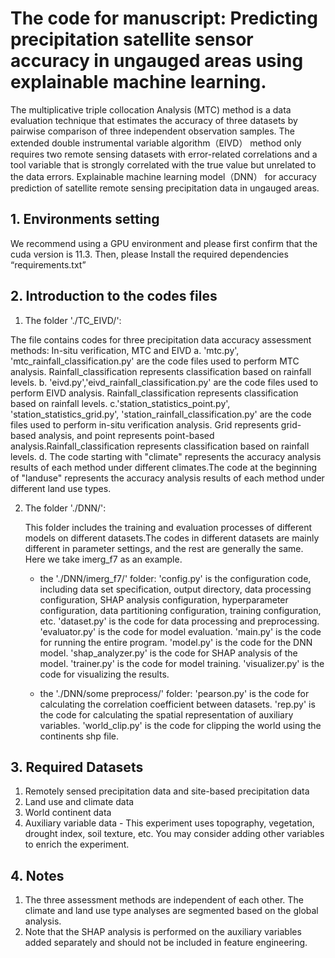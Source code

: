 # The code for manuscript: Predicting precipitation satellite sensor accuracy in ungauged areas using explainable machine learning.
The multiplicative triple collocation Analysis (MTC) method is a data evaluation technique that estimates the accuracy of three datasets by pairwise comparison of three independent observation samples. 
The extended double instrumental variable algorithm（EIVD） method only requires two remote sensing datasets with error-related correlations and a tool variable that is strongly correlated with the true value but unrelated to the data errors.
Explainable machine learning model（DNN） for accuracy prediction of satellite remote sensing precipitation data in ungauged areas.

## 1. Environments setting

We recommend using a GPU environment and please first confirm that the cuda version is 11.3. Then, please Install the required dependencies “requirements.txt”

## 2. Introduction to the codes files

1. The folder './TC_EIVD/':

The file contains codes for three precipitation data accuracy assessment methods: In-situ verification, MTC and EIVD
  a. 'mtc.py', 'mtc_rainfall_classification.py' are the code files used to perform  MTC analysis. Rainfall_classification represents classification based on rainfall levels.
  b. 'eivd.py','eivd_rainfall_classification.py' are the code files used to perform  EIVD analysis. Rainfall_classification represents classification based on rainfall levels.
  c.'station_statistics_point.py', 'station_statistics_grid.py', 'station_rainfall_classification.py' are the code files used to perform  in-situ verification analysis. Grid represents grid-based analysis, and point represents point-based analysis.Rainfall_classification represents classification based on rainfall levels.
  d. The code starting with "climate" represents the accuracy analysis results of each method under different climates.The code at the beginning of "landuse" represents the accuracy analysis results of each method under different land use types.

2. The folder './DNN/':

   This folder includes the training and evaluation processes of different models on different datasets.The codes in different datasets are mainly different in parameter settings, and the rest are generally the same. Here we take imerg_f7 as an example.

   - the './DNN/imerg_f7/' folder: 
   'config.py' is the configuration code, including data set specification, output directory, data processing configuration, SHAP analysis configuration, hyperparameter configuration, data partitioning configuration, training configuration, etc.
  'dataset.py' is the code for data processing and preprocessing.
  'evaluator.py' is the code for model evaluation.
  'main.py' is the code for running the entire program.
  'model.py' is the code for the DNN model.
  'shap_analyzer.py' is the code for SHAP analysis of the model.
  'trainer.py' is the code for model training.
  'visualizer.py' is the code for visualizing the results.

   - the './DNN/some preprocess/' folder: 'pearson.py' is the code for calculating the correlation coefficient between datasets. 'rep.py' is the code for calculating the spatial representation of auxiliary variables. 'world_clip.py' is the code for clipping the world using the continents shp file.

## 3. Required Datasets
1. Remotely sensed precipitation data and site-based precipitation data
2. Land use and climate data
3. World continent data
3. Auxiliary variable data - This experiment uses topography, vegetation, drought index, soil texture, etc. You may consider adding other variables to enrich the experiment.

## 4. Notes
1. The three assessment methods are independent of each other. The climate and land use type analyses are segmented based on the global analysis.
2. Note that the SHAP analysis is performed on the auxiliary variables added separately and should not be included in feature engineering.
